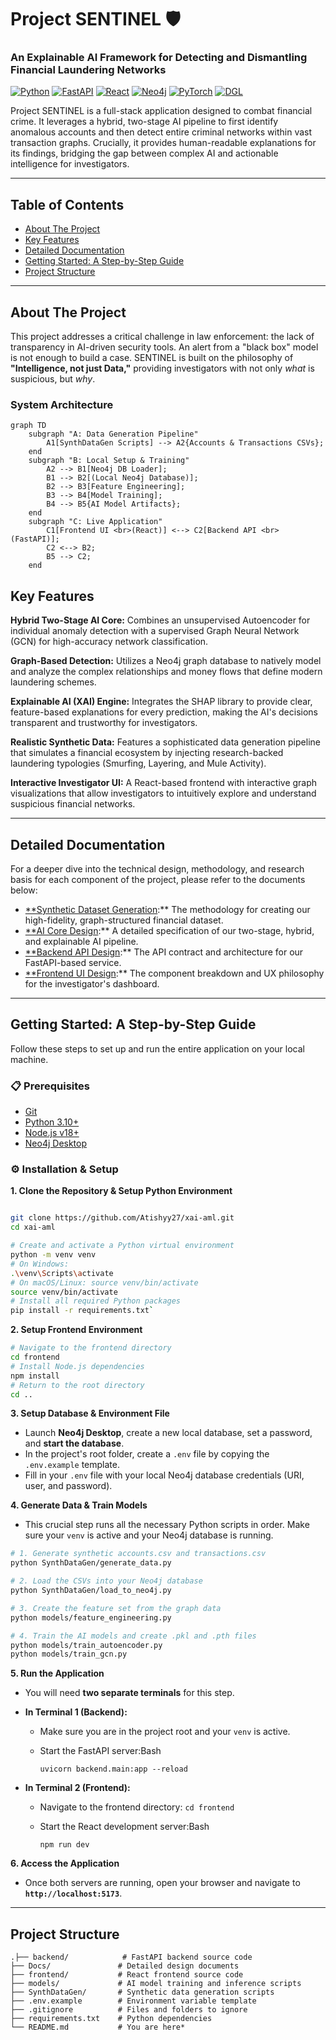 # Project SENTINEL 🛡️
### An Explainable AI Framework for Detecting and Dismantling Financial Laundering Networks

[![Python](https://img.shields.io/badge/Python-3.10+-blue?logo=python&logoColor=white)](https://www.python.org/)
[![FastAPI](https://img.shields.io/badge/FastAPI-0.100+-009688?logo=fastapi&logoColor=white)](https://fastapi.tiangolo.com/)
[![React](https://img.shields.io/badge/React-18+-61DAFB?logo=react&logoColor=black)](https://reactjs.org/)
[![Neo4j](https://img.shields.io/badge/Neo4j-5-008CC1?logo=neo4j&logoColor=white)](https://neo4j.com/)
[![PyTorch](https://img.shields.io/badge/PyTorch-2.0+-EE4C2C?logo=pytorch&logoColor=white)](https://pytorch.org/)
[![DGL](https://img.shields.io/badge/DGL-1.1+-F47A22?logo=dgl&logoColor=white)](https://www.dgl.ai/)

Project SENTINEL is a full-stack application designed to combat financial crime. It leverages a hybrid, two-stage AI pipeline to first identify anomalous accounts and then detect entire criminal networks within vast transaction graphs. Crucially, it provides human-readable explanations for its findings, bridging the gap between complex AI and actionable intelligence for investigators.

---
## Table of Contents
* [About The Project](#about-the-project)
* [Key Features](#key-features)
* [Detailed Documentation](#detailed-documentation)
* [Getting Started: A Step-by-Step Guide](#getting-started-a-step-by-step-guide)
* [Project Structure](#project-structure)

---
## About The Project

This project addresses a critical challenge in law enforcement: the lack of transparency in AI-driven security tools. An alert from a "black box" model is not enough to build a case. SENTINEL is built on the philosophy of **"Intelligence, not just Data,"** providing investigators with not only *what* is suspicious, but *why*.

### System Architecture
```mermaid
graph TD
    subgraph "A: Data Generation Pipeline"
        A1[SynthDataGen Scripts] --> A2{Accounts & Transactions CSVs};
    end
    subgraph "B: Local Setup & Training"
        A2 --> B1[Neo4j DB Loader];
        B1 --> B2[(Local Neo4j Database)];
        B2 --> B3[Feature Engineering];
        B3 --> B4[Model Training];
        B4 --> B5{AI Model Artifacts};
    end
    subgraph "C: Live Application"
        C1[Frontend UI <br>(React)] <--> C2[Backend API <br>(FastAPI)];
        C2 <--> B2;
        B5 --> C2;
    end
```


## Key Features
**Hybrid Two-Stage AI Core:** Combines an unsupervised Autoencoder for individual anomaly detection with a supervised Graph Neural Network (GCN) for high-accuracy network classification.

**Graph-Based Detection:** Utilizes a Neo4j graph database to natively model and analyze the complex relationships and money flows that define modern laundering schemes.

**Explainable AI (XAI) Engine:** Integrates the SHAP library to provide clear, feature-based explanations for every prediction, making the AI's decisions transparent and trustworthy for investigators.

**Realistic Synthetic Data:** Features a sophisticated data generation pipeline that simulates a financial ecosystem by injecting research-backed laundering typologies (Smurfing, Layering, and Mule Activity).

**Interactive Investigator UI:** A React-based frontend with interactive graph visualizations that allow investigators to intuitively explore and understand suspicious financial networks.

---

## Detailed Documentation

For a deeper dive into the technical design, methodology, and research basis for each component of the project, please refer to the documents below:

- [**Synthetic Dataset Generation](https://www.google.com/search?q=./Docs/Dataset_Generation.md):** The methodology for creating our high-fidelity, graph-structured financial dataset.
- [**AI Core Design](https://www.google.com/search?q=./Docs/AI_Core.md):** A detailed specification of our two-stage, hybrid, and explainable AI pipeline.
- [**Backend API Design](https://www.google.com/search?q=./Docs/backend.md):** The API contract and architecture for our FastAPI-based service.
- [**Frontend UI Design](https://www.google.com/search?q=./Docs/Frontend.md):** The component breakdown and UX philosophy for the investigator's dashboard.

---

## Getting Started: A Step-by-Step Guide

Follow these steps to set up and run the entire application on your local machine.

### 📋 Prerequisites

- [Git](https://git-scm.com/)
- [Python 3.10+](https://www.python.org/downloads/)
- [Node.js v18+](https://nodejs.org/)
- [Neo4j Desktop](https://neo4j.com/download/)

### ⚙️ Installation & Setup

**1. Clone the Repository & Setup Python Environment**

```bash

git clone https://github.com/Atishyy27/xai-aml.git
cd xai-aml

# Create and activate a Python virtual environment
python -m venv venv
# On Windows:
.\venv\Scripts\activate
# On macOS/Linux: source venv/bin/activate
source venv/bin/activate
# Install all required Python packages
pip install -r requirements.txt`
```

**2. Setup Frontend Environment**

```bash
# Navigate to the frontend directory
cd frontend
# Install Node.js dependencies
npm install
# Return to the root directory
cd ..
```

**3. Setup Database & Environment File**

- Launch **Neo4j Desktop**, create a new local database, set a password, and **start the database**.
- In the project's root folder, create a `.env` file by copying the `.env.example` template.
- Fill in your `.env` file with your local Neo4j database credentials (URI, user, and password).

**4. Generate Data & Train Models**

- This crucial step runs all the necessary Python scripts in order. Make sure your `venv` is active and your Neo4j database is running.
```bash
# 1. Generate synthetic accounts.csv and transactions.csv
python SynthDataGen/generate_data.py

# 2. Load the CSVs into your Neo4j database
python SynthDataGen/load_to_neo4j.py

# 3. Create the feature set from the graph data
python models/feature_engineering.py

# 4. Train the AI models and create .pkl and .pth files
python models/train_autoencoder.py
python models/train_gcn.py
````

**5. Run the Application**

- You will need **two separate terminals** for this step.
- **In Terminal 1 (Backend):**
    - Make sure you are in the project root and your `venv` is active.
    - Start the FastAPI server:Bash
        
        `uvicorn backend.main:app --reload`
        
- **In Terminal 2 (Frontend):**
    - Navigate to the frontend directory: `cd frontend`
    - Start the React development server:Bash
        
        `npm run dev`
        

**6. Access the Application**

- Once both servers are running, open your browser and navigate to **`http://localhost:5173`**.

---

## Project Structure

```
.├── backend/            # FastAPI backend source code
├── Docs/               # Detailed design documents
├── frontend/           # React frontend source code
├── models/             # AI model training and inference scripts
├── SynthDataGen/       # Synthetic data generation scripts
├── .env.example        # Environment variable template
├── .gitignore          # Files and folders to ignore
├── requirements.txt    # Python dependencies
└── README.md           # You are here*
```
